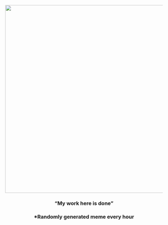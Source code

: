 <p align="center">
        <img src="https://i.redd.it/hoo7fyrvzbo81.gif" width="600" height="600">
        </p>
        <h3 align="center">“My work here is done”</h3>
        <h3 align="center">*Randomly generated meme every hour</h3>
    